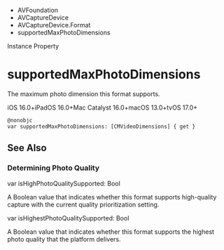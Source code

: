 

- AVFoundation
- AVCaptureDevice
- AVCaptureDevice.Format
-  supportedMaxPhotoDimensions 

Instance Property

# supportedMaxPhotoDimensions

The maximum photo dimension this format supports.

iOS 16.0+iPadOS 16.0+Mac Catalyst 16.0+macOS 13.0+tvOS 17.0+

``` source
@nonobjc
var supportedMaxPhotoDimensions: [CMVideoDimensions] { get }
```

## See Also

### Determining Photo Quality

var isHighPhotoQualitySupported: Bool

A Boolean value that indicates whether this format supports high-quality capture with the current quality prioritization setting.

var isHighestPhotoQualitySupported: Bool

A Boolean value that indicates whether this format supports the highest photo quality that the platform delivers.

